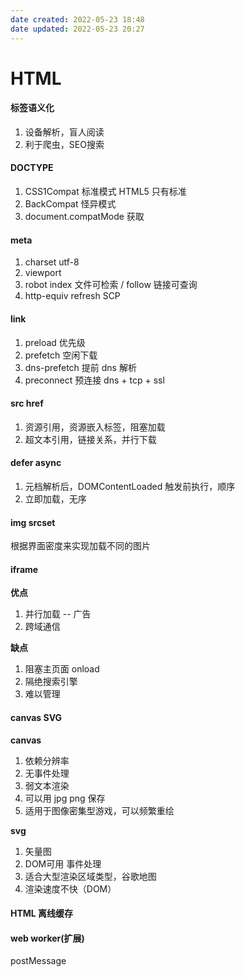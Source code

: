```yaml
---
date created: 2022-05-23 18:48
date updated: 2022-05-23 20:27
---
```


# HTML

#### 标签语义化

1. 设备解析，盲人阅读
2. 利于爬虫，SEO搜索

#### DOCTYPE

1. CSS1Compat 标准模式 HTML5 只有标准
2. BackCompat 怪异模式
3. document.compatMode 获取

#### meta

1. charset utf-8
2. viewport
3. robot index 文件可检索 / follow 链接可查询
4. http-equiv refresh SCP

#### link

1. preload 优先级
2. prefetch 空闲下载
3. dns-prefetch 提前 dns 解析
4. preconnect 预连接 dns + tcp + ssl

#### src href

1. 资源引用，资源嵌入标签，阻塞加载
2. 超文本引用，链接关系，并行下载

#### defer async

1. 元档解析后，DOMContentLoaded 触发前执行，顺序
2. 立即加载，无序

#### img srcset

根据界面密度来实现加载不同的图片

#### iframe

**优点**

1. 并行加载 -- 广告
2. 跨域通信

**缺点**

1. 阻塞主页面 onload
2. 隔绝搜索引擎
3. 难以管理

#### canvas SVG

**canvas**

1. 依赖分辨率
2. 无事件处理
3. 弱文本渲染
4. 可以用 jpg png 保存
5. 适用于图像密集型游戏，可以频繁重绘

**svg**

1. 矢量图
2. DOM可用  事件处理
3. 适合大型渲染区域类型，谷歌地图
4. 渲染速度不快（DOM）

#### HTML 离线缓存

#### web worker(扩展)

postMessage
